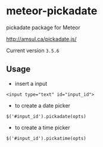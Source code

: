 # meteor-pickadate
pickadate package for Meteor 

http://amsul.ca/pickadate.js/

Current version `3.5.6`

## Usage

- insert a input
```
<input type="text" id="input_id">
```

- to create a date picker
```
$('#input_id').pickadate(opts)
```

- to create a time picker
```
$('#input_id').pickatime(opts)

